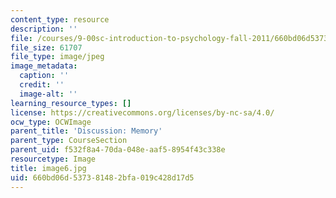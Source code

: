 ```yaml
---
content_type: resource
description: ''
file: /courses/9-00sc-introduction-to-psychology-fall-2011/660bd06d537381482bfa019c428d17d5_image6.jpg
file_size: 61707
file_type: image/jpeg
image_metadata:
  caption: ''
  credit: ''
  image-alt: ''
learning_resource_types: []
license: https://creativecommons.org/licenses/by-nc-sa/4.0/
ocw_type: OCWImage
parent_title: 'Discussion: Memory'
parent_type: CourseSection
parent_uid: f532f8a4-70da-048e-aaf5-8954f43c338e
resourcetype: Image
title: image6.jpg
uid: 660bd06d-5373-8148-2bfa-019c428d17d5
---
```

